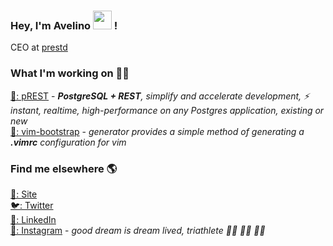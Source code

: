 ### Hey, I'm Avelino <img src="https://media.giphy.com/media/hvRJCLFzcasrR4ia7z/giphy.gif" width="30px"> !

CEO at [prestd](https://github.com/prest)

### What I'm working on 👨‍💻

[🐘: pREST](https://github.com/prest/prest) - _**PostgreSQL + REST**, simplify and accelerate development, ⚡ instant, realtime, high-performance on any Postgres application, existing or new_<br />
[📝: vim-bootstrap](https://vim-bootstrap.com) - _generator provides a simple method of generating a **.vimrc** configuration for vim_

### Find me elsewhere 🌎

[🚀: Site](https://avelino.run) <br>
[🐦: Twitter](https://twitter.com/avelinorun) <br>
[💼: LinkedIn](https://www.linkedin.com/in/avelinorun) <br>
[📸: Instagram](https://instagram.com/avelinorun) - _good dream is dream lived, triathlete 🏊‍♂️ 🚴‍♂️ 🏃‍♂️_
